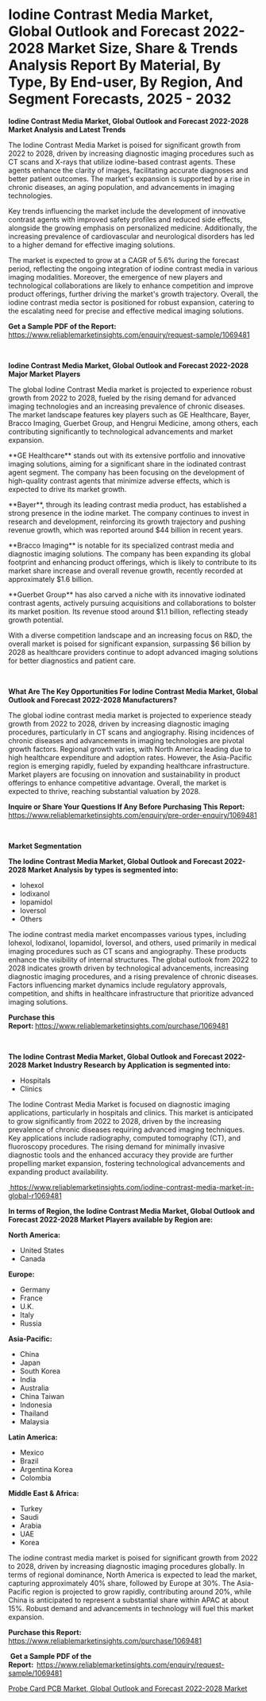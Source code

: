 <p><h1>Iodine Contrast Media Market, Global Outlook and Forecast 2022-2028 Market Size, Share & Trends Analysis Report By Material, By Type, By End-user, By Region, And Segment Forecasts, 2025 - 2032</h1></p><p><strong>Iodine Contrast Media Market, Global Outlook and Forecast 2022-2028 Market Analysis and Latest Trends</strong></p>
<p><p>The Iodine Contrast Media Market is poised for significant growth from 2022 to 2028, driven by increasing diagnostic imaging procedures such as CT scans and X-rays that utilize iodine-based contrast agents. These agents enhance the clarity of images, facilitating accurate diagnoses and better patient outcomes. The market's expansion is supported by a rise in chronic diseases, an aging population, and advancements in imaging technologies.</p><p>Key trends influencing the market include the development of innovative contrast agents with improved safety profiles and reduced side effects, alongside the growing emphasis on personalized medicine. Additionally, the increasing prevalence of cardiovascular and neurological disorders has led to a higher demand for effective imaging solutions.</p><p>The market is expected to grow at a CAGR of 5.6% during the forecast period, reflecting the ongoing integration of iodine contrast media in various imaging modalities. Moreover, the emergence of new players and technological collaborations are likely to enhance competition and improve product offerings, further driving the market's growth trajectory. Overall, the iodine contrast media sector is positioned for robust expansion, catering to the escalating need for precise and effective medical imaging solutions.</p></p>
<p><strong>Get a Sample PDF of the Report:&nbsp;</strong> <a href="https://www.reliablemarketinsights.com/enquiry/request-sample/1069481?utm_campaign=2667&utm_medium=2&utm_source=Github&utm_content=ia&utm_term=21032025&utm_id=iodine-contrast-media-market-global-outlook-and-forecast-2022-2028">https://www.reliablemarketinsights.com/enquiry/request-sample/1069481</a></p>
<p>&nbsp;</p>
<p><strong>Iodine Contrast Media Market, Global Outlook and Forecast 2022-2028 Major Market Players</strong></p>
<p><p>The global Iodine Contrast Media market is projected to experience robust growth from 2022 to 2028, fueled by the rising demand for advanced imaging technologies and an increasing prevalence of chronic diseases. The market landscape features key players such as GE Healthcare, Bayer, Bracco Imaging, Guerbet Group, and Hengrui Medicine, among others, each contributing significantly to technological advancements and market expansion.</p><p>**GE Healthcare** stands out with its extensive portfolio and innovative imaging solutions, aiming for a significant share in the iodinated contrast agent segment. The company has been focusing on the development of high-quality contrast agents that minimize adverse effects, which is expected to drive its market growth.</p><p>**Bayer**, through its leading contrast media product, has established a strong presence in the iodine market. The company continues to invest in research and development, reinforcing its growth trajectory and pushing revenue growth, which was reported around $44 billion in recent years.</p><p>**Bracco Imaging** is notable for its specialized contrast media and diagnostic imaging solutions. The company has been expanding its global footprint and enhancing product offerings, which is likely to contribute to its market share increase and overall revenue growth, recently recorded at approximately $1.6 billion.</p><p>**Guerbet Group** has also carved a niche with its innovative iodinated contrast agents, actively pursuing acquisitions and collaborations to bolster its market position. Its revenue stood around $1.1 billion, reflecting steady growth potential.</p><p>With a diverse competition landscape and an increasing focus on R&D, the overall market is poised for significant expansion, surpassing $6 billion by 2028 as healthcare providers continue to adopt advanced imaging solutions for better diagnostics and patient care.</p></p>
<p>&nbsp;</p>
<p><strong>What Are The Key Opportunities For Iodine Contrast Media Market, Global Outlook and Forecast 2022-2028 Manufacturers?</strong></p>
<p><p>The global iodine contrast media market is projected to experience steady growth from 2022 to 2028, driven by increasing diagnostic imaging procedures, particularly in CT scans and angiography. Rising incidences of chronic diseases and advancements in imaging technologies are pivotal growth factors. Regional growth varies, with North America leading due to high healthcare expenditure and adoption rates. However, the Asia-Pacific region is emerging rapidly, fueled by expanding healthcare infrastructure. Market players are focusing on innovation and sustainability in product offerings to enhance competitive advantage. Overall, the market is expected to thrive, reaching substantial valuation by 2028.</p></p>
<p><strong>Inquire or Share Your Questions If Any Before Purchasing This Report:</strong> <a href="https://www.reliablemarketinsights.com/enquiry/pre-order-enquiry/1069481?utm_campaign=2667&utm_medium=2&utm_source=Github&utm_content=ia&utm_term=21032025&utm_id=iodine-contrast-media-market-global-outlook-and-forecast-2022-2028">https://www.reliablemarketinsights.com/enquiry/pre-order-enquiry/1069481</a></p>
<p>&nbsp;</p>
<p><strong>Market Segmentation</strong></p>
<p><strong>The Iodine Contrast Media Market, Global Outlook and Forecast 2022-2028 Market Analysis by types is segmented into:</strong></p>
<p><ul><li>Iohexol</li><li>Iodixanol</li><li>Iopamidol</li><li>Ioversol</li><li>Others</li></ul></p>
<p><p>The iodine contrast media market encompasses various types, including Iohexol, Iodixanol, Iopamidol, Ioversol, and others, used primarily in medical imaging procedures such as CT scans and angiography. These products enhance the visibility of internal structures. The global outlook from 2022 to 2028 indicates growth driven by technological advancements, increasing diagnostic imaging procedures, and a rising prevalence of chronic diseases. Factors influencing market dynamics include regulatory approvals, competition, and shifts in healthcare infrastructure that prioritize advanced imaging solutions.</p></p>
<p><strong>Purchase this Report:&nbsp;</strong><a href="https://www.reliablemarketinsights.com/purchase/1069481?utm_campaign=2667&utm_medium=2&utm_source=Github&utm_content=ia&utm_term=21032025&utm_id=iodine-contrast-media-market-global-outlook-and-forecast-2022-2028">https://www.reliablemarketinsights.com/purchase/1069481</a></p>
<p>&nbsp;</p>
<p><strong>The Iodine Contrast Media Market, Global Outlook and Forecast 2022-2028 Market Industry Research by Application is segmented into:</strong></p>
<p><ul><li>Hospitals</li><li>Clinics</li></ul></p>
<p><p>The Iodine Contrast Media Market is focused on diagnostic imaging applications, particularly in hospitals and clinics. This market is anticipated to grow significantly from 2022 to 2028, driven by the increasing prevalence of chronic diseases requiring advanced imaging techniques. Key applications include radiography, computed tomography (CT), and fluoroscopy procedures. The rising demand for minimally invasive diagnostic tools and the enhanced accuracy they provide are further propelling market expansion, fostering technological advancements and expanding product availability.</p></p>
<p><a href="https://www.reliablemarketinsights.com/iodine-contrast-media-market-in-global-r1069481?utm_campaign=2667&utm_medium=2&utm_source=Github&utm_content=ia&utm_term=21032025&utm_id=iodine-contrast-media-market-global-outlook-and-forecast-2022-2028">&nbsp;https://www.reliablemarketinsights.com/iodine-contrast-media-market-in-global-r1069481</a></p>
<p><strong>In terms of Region, the Iodine Contrast Media Market, Global Outlook and Forecast 2022-2028 Market Players available by Region are:</strong></p>
<p>
    <p> <strong> North America: </strong>
        <ul>
            <li>United States</li>
            <li>Canada</li>
        </ul>
        </p> 
    <p> <strong> Europe: </strong>
        <ul>
            <li>Germany</li>
            <li>France</li>
            <li>U.K.</li>
            <li>Italy</li>
            <li>Russia</li>
        </ul>
        </p> 
    <p> <strong> Asia-Pacific: </strong>
        <ul>
            <li>China</li>
            <li>Japan</li>
            <li>South Korea</li>
            <li>India</li>
            <li>Australia</li>
            <li>China Taiwan</li>
            <li>Indonesia</li>
            <li>Thailand</li>
            <li>Malaysia</li>
        </ul>
        </p> 
    <p> <strong> Latin America: </strong>
        <ul>
            <li>Mexico</li>
            <li>Brazil</li>
            <li>Argentina Korea</li>
            <li>Colombia</li>
        </ul>
        </p> 
    <p> <strong> Middle East & Africa: </strong>
        <ul>
            <li>Turkey</li>
            <li>Saudi</li>
            <li>Arabia</li>
            <li>UAE</li>
            <li>Korea</li>
        </ul>
    </p>
    </p>
<p><p>The iodine contrast media market is poised for significant growth from 2022 to 2028, driven by increasing diagnostic imaging procedures globally. In terms of regional dominance, North America is expected to lead the market, capturing approximately 40% share, followed by Europe at 30%. The Asia-Pacific region is projected to grow rapidly, contributing around 20%, while China is anticipated to represent a substantial share within APAC at about 15%. Robust demand and advancements in technology will fuel this market expansion.</p></p>
<p><strong>Purchase this Report: </strong><a href="https://www.reliablemarketinsights.com/purchase/1069481?utm_campaign=2667&utm_medium=2&utm_source=Github&utm_content=ia&utm_term=21032025&utm_id=iodine-contrast-media-market-global-outlook-and-forecast-2022-2028">https://www.reliablemarketinsights.com/purchase/1069481</a></p>
<p>&nbsp;<strong>Get a Sample PDF of the Report:&nbsp;&nbsp;</strong><a href="https://www.reliablemarketinsights.com/enquiry/request-sample/1069481?utm_campaign=2667&utm_medium=2&utm_source=Github&utm_content=ia&utm_term=21032025&utm_id=iodine-contrast-media-market-global-outlook-and-forecast-2022-2028">https://www.reliablemarketinsights.com/enquiry/request-sample/1069481</a></p>
<p><strong></strong></p>
<p><p><a href="https://github.com/bholdsfofie/Market-Research-Report-List-1/blob/main/probe-card-pcb-market-global-outlook-and-forecast-2022-2028-market.md?utm_campaign=2667&utm_medium=2&utm_source=Github&utm_content=ia&utm_term=21032025&utm_id=iodine-contrast-media-market-global-outlook-and-forecast-2022-2028">Probe Card PCB Market, Global Outlook and Forecast 2022-2028 Market</a></p></p>